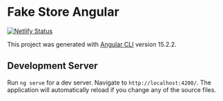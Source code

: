 # Fake Store Angular

[![Netlify Status](https://api.netlify.com/api/v1/badges/3c7277bb-b326-43e5-9d9f-26b787b66d18/deploy-status?branch=master)](https://app.netlify.com/sites/fake-store-angular/deploys)

This project was generated with [Angular CLI](https://github.com/angular/angular-cli) version 15.2.2.

## Development Server

Run `ng serve` for a dev server. Navigate to `http://localhost:4200/`. The application will automatically reload if you change any of the source files.
